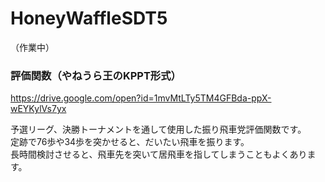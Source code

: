 # HoneyWaffleSDT5

（作業中）

### 評価関数（やねうら王のKPPT形式）
https://drive.google.com/open?id=1mvMtLTy5TM4GFBda-ppX-wEYKylVs7yx

予選リーグ、決勝トーナメントを通して使用した振り飛車党評価関数です。  
定跡で76歩や34歩を突かせると、だいたい飛車を振ります。  
長時間検討させると、飛車先を突いて居飛車を指してしまうこともよくあります。
